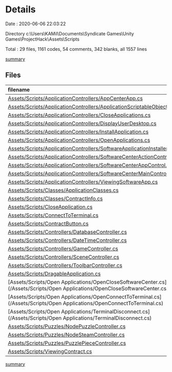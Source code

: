 # Details

Date : 2020-06-06 22:03:22

Directory c:\Users\KAMil\Documents\Syndicate Games\Unity Games\ProjectHack\Assets\Scripts

Total : 29 files,  1161 codes, 54 comments, 342 blanks, all 1557 lines

[summary](results.md)

## Files
| filename | language | code | comment | blank | total |
| :--- | :--- | ---: | ---: | ---: | ---: |
| [Assets/Scripts/ApplicationControllers/AppCenterApp.cs](/Assets/Scripts/ApplicationControllers/AppCenterApp.cs) | C# | 11 | 0 | 4 | 15 |
| [Assets/Scripts/ApplicationControllers/ApplicationScriptableObject.cs](/Assets/Scripts/ApplicationControllers/ApplicationScriptableObject.cs) | C# | 16 | 0 | 4 | 20 |
| [Assets/Scripts/ApplicationControllers/CloseApplications.cs](/Assets/Scripts/ApplicationControllers/CloseApplications.cs) | C# | 14 | 0 | 3 | 17 |
| [Assets/Scripts/ApplicationControllers/DisplayUserDesktop.cs](/Assets/Scripts/ApplicationControllers/DisplayUserDesktop.cs) | C# | 61 | 0 | 21 | 82 |
| [Assets/Scripts/ApplicationControllers/InstallApplication.cs](/Assets/Scripts/ApplicationControllers/InstallApplication.cs) | C# | 12 | 2 | 5 | 19 |
| [Assets/Scripts/ApplicationControllers/OpenApplications.cs](/Assets/Scripts/ApplicationControllers/OpenApplications.cs) | C# | 18 | 2 | 9 | 29 |
| [Assets/Scripts/ApplicationControllers/SoftwareApplicationInstaller.cs](/Assets/Scripts/ApplicationControllers/SoftwareApplicationInstaller.cs) | C# | 56 | 1 | 16 | 73 |
| [Assets/Scripts/ApplicationControllers/SoftwareCenterActionController.cs](/Assets/Scripts/ApplicationControllers/SoftwareCenterActionController.cs) | C# | 14 | 0 | 4 | 18 |
| [Assets/Scripts/ApplicationControllers/SoftwareCenterAppControl.cs](/Assets/Scripts/ApplicationControllers/SoftwareCenterAppControl.cs) | C# | 15 | 0 | 4 | 19 |
| [Assets/Scripts/ApplicationControllers/SoftwareCenterMainController.cs](/Assets/Scripts/ApplicationControllers/SoftwareCenterMainController.cs) | C# | 131 | 3 | 32 | 166 |
| [Assets/Scripts/ApplicationControllers/ViewingSoftwareApp.cs](/Assets/Scripts/ApplicationControllers/ViewingSoftwareApp.cs) | C# | 43 | 0 | 11 | 54 |
| [Assets/Scripts/Classes/ApplicationClasses.cs](/Assets/Scripts/Classes/ApplicationClasses.cs) | C# | 12 | 2 | 5 | 19 |
| [Assets/Scripts/Classes/ContractInfo.cs](/Assets/Scripts/Classes/ContractInfo.cs) | C# | 16 | 5 | 9 | 30 |
| [Assets/Scripts/CloseApplication.cs](/Assets/Scripts/CloseApplication.cs) | C# | 12 | 2 | 5 | 19 |
| [Assets/Scripts/ConnectToTerminal.cs](/Assets/Scripts/ConnectToTerminal.cs) | C# | 27 | 11 | 9 | 47 |
| [Assets/Scripts/ContractButton.cs](/Assets/Scripts/ContractButton.cs) | C# | 12 | 0 | 4 | 16 |
| [Assets/Scripts/Controllers/DatabaseController.cs](/Assets/Scripts/Controllers/DatabaseController.cs) | C# | 19 | 0 | 6 | 25 |
| [Assets/Scripts/Controllers/DateTimeController.cs](/Assets/Scripts/Controllers/DateTimeController.cs) | C# | 88 | 1 | 20 | 109 |
| [Assets/Scripts/Controllers/GameController.cs](/Assets/Scripts/Controllers/GameController.cs) | C# | 81 | 4 | 34 | 119 |
| [Assets/Scripts/Controllers/SceneController.cs](/Assets/Scripts/Controllers/SceneController.cs) | C# | 76 | 5 | 31 | 112 |
| [Assets/Scripts/Controllers/ToolbarController.cs](/Assets/Scripts/Controllers/ToolbarController.cs) | C# | 68 | 10 | 26 | 104 |
| [Assets/Scripts/DragableApplication.cs](/Assets/Scripts/DragableApplication.cs) | C# | 13 | 0 | 5 | 18 |
| [Assets/Scripts/Open Applications/OpenCloseSoftwareCenter.cs](/Assets/Scripts/Open Applications/OpenCloseSoftwareCenter.cs) | C# | 12 | 2 | 5 | 19 |
| [Assets/Scripts/Open Applications/OpenConnectToTerminal.cs](/Assets/Scripts/Open Applications/OpenConnectToTerminal.cs) | C# | 7 | 0 | 2 | 9 |
| [Assets/Scripts/Open Applications/TerminalDisconnect.cs](/Assets/Scripts/Open Applications/TerminalDisconnect.cs) | C# | 9 | 0 | 2 | 11 |
| [Assets/Scripts/Puzzles/NodePuzzleController.cs](/Assets/Scripts/Puzzles/NodePuzzleController.cs) | C# | 40 | 0 | 16 | 56 |
| [Assets/Scripts/Puzzles/NodeSteamController.cs](/Assets/Scripts/Puzzles/NodeSteamController.cs) | C# | 33 | 0 | 4 | 37 |
| [Assets/Scripts/Puzzles/PuzzlePieceController.cs](/Assets/Scripts/Puzzles/PuzzlePieceController.cs) | C# | 209 | 4 | 38 | 251 |
| [Assets/Scripts/ViewingContract.cs](/Assets/Scripts/ViewingContract.cs) | C# | 36 | 0 | 8 | 44 |

[summary](results.md)